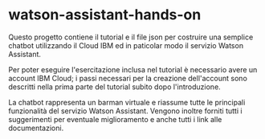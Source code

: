 # watson-assistant-hands-on
Questo progetto contiene il tutorial e il file json per costruire una semplice chatbot utilizzando il Cloud IBM ed in paticolar modo il servizio Watson Assistant.

Per poter eseguire l'esercitazione inclusa nel tutorial è necessario avere un account IBM Cloud; i passi necessari per la creazione dell'account sono descritti nella prima parte del tutorial subito dopo l'introduzione.

La chatbot rappresenta un barman virtuale e riassume tutte le principali funzionalità del servizio Watson Assistant. 
Vengono inoltre forniti tutti i suggerimenti per eventuale miglioramento e anche tutti i link alle documentazioni.


